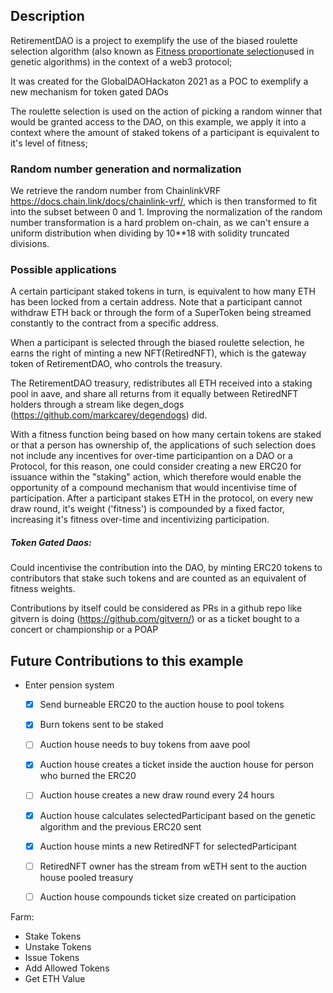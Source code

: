 ## Description

RetirementDAO is a project to exemplify the use of the biased roulette selection
algorithm (also known as [Fitness proportionate selection](https://en.wikipedia.org/wiki/Fitness_proportionate_selection)used in genetic algorithms) in the context of a web3 protocol;

It was created for the GlobalDAOHackaton 2021 as a POC to exemplify a new mechanism
for token gated DAOs

The roulette selection is used on the action of picking a random winner that 
would be granted access to the DAO, on this example, we apply it into a context
where the amount of staked tokens of a participant is equivalent to it's level of
fitness;

### Random number generation and normalization

We retrieve the random number from ChainlinkVRF https://docs.chain.link/docs/chainlink-vrf/,
which is then transformed to fit into the subset between 0 and 1. Improving the
normalization of the random number transformation is a hard problem on-chain,
as we can't ensure a uniform distribution when dividing by 10**18 with solidity truncated
divisions.

### Possible applications

A certain participant staked tokens in turn, is equivalent to how many ETH
has been locked from a certain address. Note that a participant cannot withdraw
ETH back or through the form of a SuperToken being streamed constantly to the contract
from a specific address.

When a participant is selected through the biased roulette selection, he earns
the right of minting a new NFT(RetiredNFT), which is the gateway token of RetirementDAO,
who controls the treasury.

The RetirementDAO treasury, redistributes all ETH received into a staking pool in aave,
and share all returns from it equally between RetiredNFT holders through a stream like
degen_dogs (https://github.com/markcarey/degendogs) did.

With a fitness function being based on how many certain tokens are staked or that
a person has ownership of, the applications of such selection does not include any
incentives for over-time participantion on a DAO or a Protocol, for this reason,
one could consider creating a new ERC20 for issuance within the "staking" action,
which therefore would enable the opportunity of a compound mechanism that would incentivise
time of participation.
After a participant stakes ETH in the protocol, on every new draw round, it's 
weight ('fitness') is compounded by a fixed factor, increasing it's fitness
over-time and incentivizing participation.

##### Token Gated Daos:
  
  Could incentivise the contribution into the DAO, by minting ERC20 tokens to
  contributors that stake such tokens and are counted as an equivalent of fitness
  weights. 

  Contributions by itself could be considered as PRs in a github repo like gitvern
  is doing (https://github.com/gitvern/) or as a ticket bought to a concert or 
  championship or a POAP





## Future Contributions to this example

 - Enter pension system
   - [x] Send burneable ERC20 to the auction house to pool tokens
   - [x] Burn tokens sent to be staked
   - [ ] Auction house needs to buy tokens from aave pool
   - [x] Auction house creates a ticket inside the auction house for person who burned the ERC20 
   - [ ] Auction house creates a new draw round every 24 hours
   - [x] Auction house calculates selectedParticipant based on the genetic algorithm and the previous ERC20 sent
   - [x] Auction house mints a new RetiredNFT for selectedParticipant
   - [ ] RetiredNFT owner has the stream from wETH sent to the auction house pooled treasury
   - [ ] Auction house compounds ticket size created on participation



Farm:
- Stake Tokens
- Unstake Tokens
- Issue Tokens
- Add Allowed Tokens
- Get ETH Value
